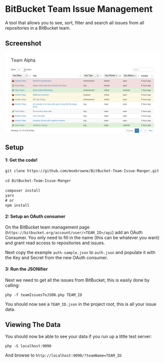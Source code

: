 # BitBucket Team Issue Management

A tool that allows you to see, sort, filter and search all issues from all repositories in a BitBucket team.

## Screenshot

![An example of the BitBucket Team Issue Manager](screenshot.png)

## Setup

#### 1: Get the code!

```
git clone https://github.com/moebrowne/BitBucket-Team-Issue-Manger.git

cd BitBucket-Team-Issue-Manger

composer install
yarn
# or
npm install
```
 
#### 2: Setup an OAuth consumer

On the BitBucket team management page (`https://bitbucket.org/account/user/<TEAM_ID>/api`) add an OAuth Consumer. You only need to fill in the name (this can be whatever you want) and grant read access to repositories and issues. 

Next copy the example `auth-sample.json` to `auth.json` and populate it with the Key and Secret from the new OAuth consumer.

#### 3: Run the JSONifier

Next we need to get all the issues from BitBucket, this is easily done by calling:

```
php -f teamIssuesToJSON.php TEAM_ID
```

You should now see a `TEAM_ID.json` in the project root, this is all your issue data.

## Viewing The Data

You should now be able to see your data if you run up a little test server:
 
```
php -S localhost:9090
```

And browse to `http://localhost:9090/?teamName=TEAM_ID`

